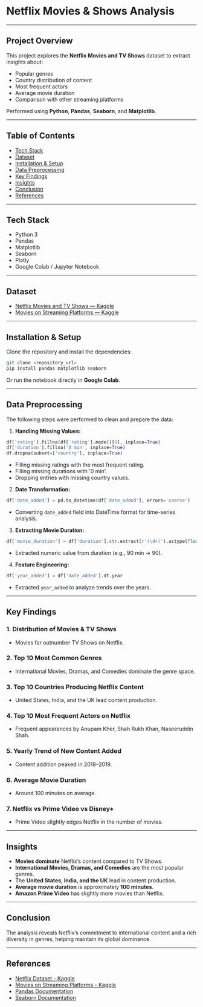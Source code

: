 
# Netflix Movies & Shows Analysis

---

## Project Overview
This project explores the **Netflix Movies and TV Shows** dataset to extract insights about:
- Popular genres
- Country distribution of content
- Most frequent actors
- Average movie duration
- Comparison with other streaming platforms

Performed using **Python**, **Pandas**, **Seaborn**, and **Matplotlib**.

---

## Table of Contents
- [Tech Stack](#tech-stack)
- [Dataset](#dataset)
- [Installation & Setup](#installation--setup)
- [Data Preprocessing](#data-preprocessing)
- [Key Findings](#key-findings)
- [Insights](#insights)
- [Conclusion](#conclusion)
- [References](#references)

---

## Tech Stack
- Python 3
- Pandas
- Matplotlib
- Seaborn
- Plotly
- Google Colab / Jupyter Notebook

---

## Dataset
- [Netflix Movies and TV Shows — Kaggle](https://www.kaggle.com/datasets/shivamb/netflix-shows)
- [Movies on Streaming Platforms — Kaggle](https://www.kaggle.com/datasets/ruchi798/movies-on-netflix-prime-video-hulu-and-disney)

---

## Installation & Setup
Clone the repository and install the dependencies:
```bash
git clone <repository_url>
pip install pandas matplotlib seaborn
```
Or run the notebook directly in **Google Colab**.

---

## Data Preprocessing

The following steps were performed to clean and prepare the data:

1. **Handling Missing Values:**
```python
df['rating'].fillna(df['rating'].mode()[0], inplace=True)
df['duration'].fillna('0 min', inplace=True)
df.dropna(subset=['country'], inplace=True)
```
- Filling missing ratings with the most frequent rating.
- Filling missing durations with '0 min'.
- Dropping entries with missing country values.

2. **Date Transformation:**
```python
df['date_added'] = pd.to_datetime(df['date_added'], errors='coerce')
```
- Converting `date_added` field into DateTime format for time-series analysis.

3. **Extracting Movie Duration:**
```python
df['movie_duration'] = df['duration'].str.extract(r'(\d+)').astype(float)
```
- Extracted numeric value from duration (e.g., 90 min → 90).

4. **Feature Engineering:**
```python
df['year_added'] = df['date_added'].dt.year
```
- Extracted `year_added` to analyze trends over the years.

---

## Key Findings

### 1. Distribution of Movies & TV Shows
- Movies far outnumber TV Shows on Netflix.

### 2. Top 10 Most Common Genres
- International Movies, Dramas, and Comedies dominate the genre space.

### 3. Top 10 Countries Producing Netflix Content
- United States, India, and the UK lead content production.

### 4. Top 10 Most Frequent Actors on Netflix
- Frequent appearances by Anupam Kher, Shah Rukh Khan, Naseeruddin Shah.

### 5. Yearly Trend of New Content Added
- Content addition peaked in 2018–2019.

### 6. Average Movie Duration
- Around 100 minutes on average.

### 7. Netflix vs Prime Video vs Disney+
- Prime Video slightly edges Netflix in the number of movies.

---

## Insights
- **Movies dominate** Netflix’s content compared to TV Shows.
- **International Movies, Dramas, and Comedies** are the most popular genres.
- The **United States, India, and the UK** lead in content production.
- **Average movie duration** is approximately **100 minutes**.
- **Amazon Prime Video** has slightly more movies than Netflix.

---

## Conclusion
The analysis reveals Netflix’s commitment to international content and a rich diversity in genres, helping maintain its global dominance.

---

## References
- [Netflix Dataset - Kaggle](https://www.kaggle.com/datasets/shivamb/netflix-shows)
- [Movies on Streaming Platforms - Kaggle](https://www.kaggle.com/datasets/ruchi798/movies-on-netflix-prime-video-hulu-and-disney)
- [Pandas Documentation](https://pandas.pydata.org/)
- [Seaborn Documentation](https://seaborn.pydata.org/)
